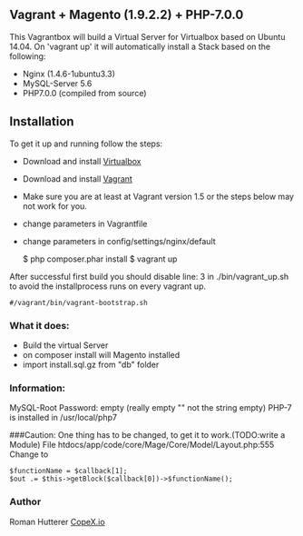 ## Vagrant + Magento (1.9.2.2) + PHP-7.0.0

This Vagrantbox will build a Virtual Server for Virtualbox based on Ubuntu 14.04.
On 'vagrant up' it will automatically install a Stack based on the following:

* Nginx (1.4.6-1ubuntu3.3)
* MySQL-Server 5.6
* PHP7.0.0 (compiled from source)

## Installation
To get it up and running follow the steps:

* Download and install [Virtualbox](https://www.virtualbox.org/wiki/Downloads)
* Download and install [Vagrant](https://www.vagrantup.com/downloads.html)
* Make sure you are at least at Vagrant version 1.5 or the steps below may not work for you.
* change parameters in Vagrantfile
* change parameters in config/settings/nginx/default


    $ php composer.phar install
    $ vagrant up

After successful first build you should disable line: 3 in ./bin/vagrant_up.sh to avoid the installprocess runs on every vagrant up.
 
    #/vagrant/bin/vagrant-bootstrap.sh


### What it does:

* Build the virtual Server
* on composer install will Magento installed
* import install.sql.gz from "db" folder

### Information:
MySQL-Root Password: empty (really empty "" not the string empty)
PHP-7 is installed in /usr/local/php7

###Caution:
One thing has to be changed, to get it to work.(TODO:write a Module)
File htdocs/app/code/core/Mage/Core/Model/Layout.php:555
Change to
 
    $functionName = $callback[1];
    $out .= $this->getBlock($callback[0])->$functionName();

### Author
Roman Hutterer
[CopeX.io](https://copex.io)




